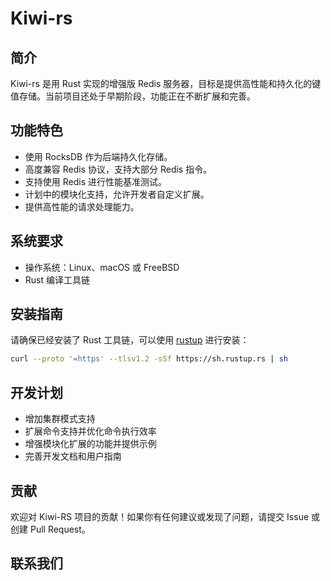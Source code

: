 # Kiwi-rs

## 简介

Kiwi-rs 是用 Rust 实现的增强版 Redis 服务器，目标是提供高性能和持久化的键值存储。当前项目还处于早期阶段，功能正在不断扩展和完善。

## 功能特色

- 使用 RocksDB 作为后端持久化存储。
- 高度兼容 Redis 协议，支持大部分 Redis 指令。
- 支持使用 Redis 进行性能基准测试。
- 计划中的模块化支持，允许开发者自定义扩展。
- 提供高性能的请求处理能力。

## 系统要求

- 操作系统：Linux、macOS 或 FreeBSD
- Rust 编译工具链

## 安装指南

请确保已经安装了 Rust 工具链，可以使用 [rustup](https://rustup.rs/) 进行安装：

```bash
curl --proto '=https' --tlsv1.2 -sSf https://sh.rustup.rs | sh
```

## 开发计划

- 增加集群模式支持
- 扩展命令支持并优化命令执行效率
- 增强模块化扩展的功能并提供示例
- 完善开发文档和用户指南

## 贡献

欢迎对 Kiwi-RS 项目的贡献！如果你有任何建议或发现了问题，请提交 Issue 或创建 Pull Request。

## 联系我们
